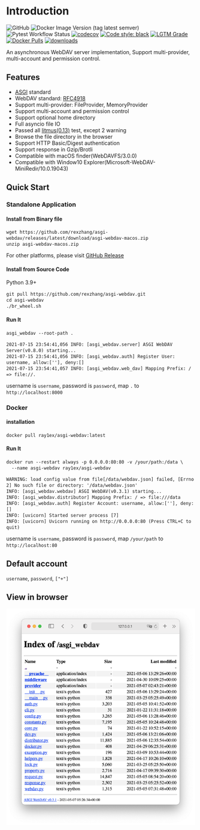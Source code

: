 # Introduction

![GitHub](https://img.shields.io/github/license/rexzhang/asgi-webdav)
![Docker Image Version (tag latest semver)](https://img.shields.io/docker/v/ray1ex/asgi-webdav/latest)
![Pytest Workflow Status](https://github.com/rexzhang/asgi-webdav/actions/workflows/check-pytest.yml/badge.svg)
[![codecov](https://codecov.io/gh/rexzhang/asgi-webdav/branch/main/graph/badge.svg?token=6D961MCCWN)](https://codecov.io/gh/rexzhang/asgi-webdav)
[![Code style: black](https://img.shields.io/badge/code%20style-black-000000.svg)](https://github.com/psf/black)
[![LGTM Grade](https://img.shields.io/lgtm/grade/python/github/rexzhang/asgi-webdav)](https://lgtm.com/projects/g/rexzhang/asgi-webdav)
[![Docker Pulls](https://img.shields.io/docker/pulls/ray1ex/asgi-webdav)](https://hub.docker.com/r/ray1ex/asgi-webdav)
[![downloads](https://img.shields.io/github/downloads/rexzhang/asgi-webdav/total)](https://github.com/rexzhang/asgi-webdav/releases)

An asynchronous WebDAV server implementation, Support multi-provider, multi-account and permission control.

## Features

- [ASGI](https://asgi.readthedocs.io) standard
- WebDAV standard: [RFC4918](https://www.ietf.org/rfc/rfc4918.txt)
- Support multi-provider: FileProvider, MemoryProvider
- Support multi-account and permission control
- Support optional home directory
- Full asyncio file IO
- Passed all [litmus(0.13)](http://www.webdav.org/neon/litmus) test, except 2 warning
- Browse the file directory in the browser
- Support HTTP Basic/Digest authentication
- Support response in Gzip/Brotli
- Compatible with macOS finder(WebDAVFS/3.0.0)
- Compatible with Window10 Explorer(Microsoft-WebDAV-MiniRedir/10.0.19043)

## Quick Start

### Standalone Application

#### Install from Binary file

```shell
wget https://github.com/rexzhang/asgi-webdav/releases/latest/download/asgi-webdav-macos.zip
unzip asgi-webdav-macos.zip
```

For other platforms, please visit [GitHub Release](https://github.com/rexzhang/asgi-webdav/releases)

#### Install from Source Code

Python 3.9+
```shell
git pull https://github.com/rexzhang/asgi-webdav.git
cd asgi-webdav
./br_wheel.sh
```

#### Run It

```shell
asgi_webdav --root-path .
```

```text
2021-07-15 23:54:41,056 INFO: [asgi_webdav.server] ASGI WebDAV Server(v0.8.0) starting...
2021-07-15 23:54:41,056 INFO: [asgi_webdav.auth] Register User: username, allow:[''], deny:[]
2021-07-15 23:54:41,057 INFO: [asgi_webdav.web_dav] Mapping Prefix: / => file://.
```

username is `username`, password is `password`, map `.` to `http://localhost:8000`

### Docker

#### installation

```shell
docker pull ray1ex/asgi-webdav:latest
```

#### Run It

```shell
docker run --restart always -p 0.0.0.0:80:80 -v /your/path:/data \
  --name asgi-webdav ray1ex/asgi-webdav
```

```text
WARNING: load config value from file[/data/webdav.json] failed, [Errno 2] No such file or directory: '/data/webdav.json'
INFO: [asgi_webdav.webdav] ASGI WebDAV(v0.3.1) starting...
INFO: [asgi_webdav.distributor] Mapping Prefix: / => file:///data
INFO: [asgi_webdav.auth] Register Account: username, allow:[''], deny:[]
INFO: [uvicorn] Started server process [7]
INFO: [uvicorn] Uvicorn running on http://0.0.0.0:80 (Press CTRL+C to quit)
```

username is `username`, password is `password`, map `/your/path` to `http://localhost:80`

## Default account

`username`, `password`, `["+"]`

## View in browser

![](web-dir-browser-screenshot.png)
